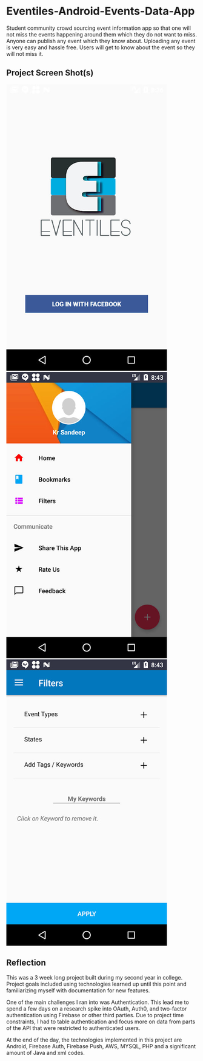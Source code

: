 # Eventiles-Android-Events-Data-App

Student community crowd sourcing event information app so that one will not miss the events happening around them which they do not want to miss. Anyone can publish any event which they know about. Uploading any event is very easy and hassle free. Users will get to know about the event so they will not miss it.

## Project Screen Shot(s)

![Alt text](/app/ss1.jpg "SS1")
![Alt text](/app/ss2.jpg "SS2")
![Alt text](/app/ss3.jpg "SS3")

## Reflection 

This was a 3 week long project built during my second year in college. Project goals included using technologies learned up until this point and familiarizing myself with documentation for new features.    

One of the main challenges I ran into was Authentication. This lead me to spend a few days on a research spike into OAuth, Auth0, and two-factor authentication using Firebase or other third parties. Due to project time constraints, I had to table authentication and focus more on data from parts of the API that were restricted to authenticated users.

At the end of the day, the technologies implemented in this project are Android, Firebase Auth, Firebase Push, AWS, MYSQL, PHP and a significant amount of Java and xml codes.